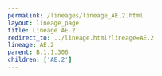 ```yaml
---
permalink: /lineages/lineage_AE.2.html
layout: lineage_page
title: Lineage AE.2
redirect_to: ../lineage.html?lineage=AE.2
lineage: AE.2
parent: B.1.1.306
children: ['AE.2']
---
```

